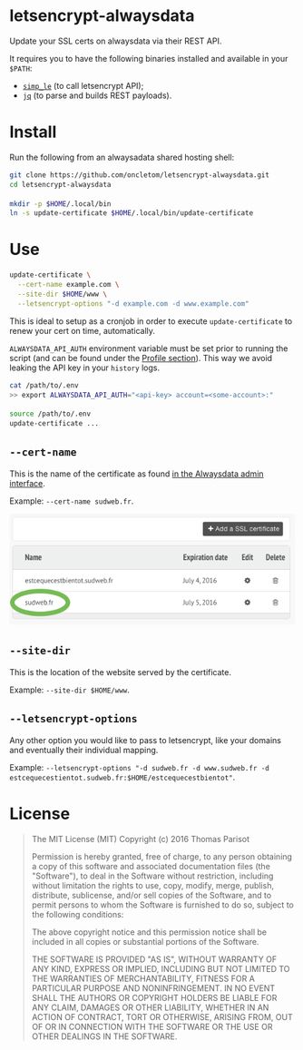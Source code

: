 # letsencrypt-alwaysdata

Update your SSL certs on alwaysdata via their REST API.

It requires you to have the following binaries installed and available in your `$PATH`:

- [`simp_le`](https://forum.alwaysdata.com/viewtopic.php?id=4631) (to call letsencrypt API);
- [`jq`](https://stedolan.github.io/jq/) (to parse and builds REST payloads).

# Install

Run the following from an alwaysadata shared hosting shell:

```bash
git clone https://github.com/oncletom/letsencrypt-alwaysdata.git
cd letsencrypt-alwaysdata

mkdir -p $HOME/.local/bin
ln -s update-certificate $HOME/.local/bin/update-certificate
```

# Use

```bash
update-certificate \
  --cert-name example.com \
  --site-dir $HOME/www \
  --letsencrypt-options "-d example.com -d www.example.com"
```

This is ideal to setup as a cronjob in order to execute `update-certificate` to renew your cert on time, automatically.

`ALWAYSDATA_API_AUTH` environment variable must be set prior to running the script (and can be found under the [Profile section](https://admin.alwaysdata.com/admin/details/)). This way we avoid leaking the API key in your `history` logs.

```bash
cat /path/to/.env
>> export ALWAYSDATA_API_AUTH="<api-key> account=<some-account>:"

source /path/to/.env
update-certificate ...
```

## `--cert-name`

This is the name of the certificate as found [in the Alwaysdata admin interface](https://admin.alwaysdata.com/ssl/).

Example: `--cert-name sudweb.fr`.

![](alwaysdata-certificate-admin.png)

## `--site-dir`

This is the location of the website served by the certificate.

Example: `--site-dir $HOME/www`.

## `--letsencrypt-options`

Any other option you would like to pass to letsencrypt, like your domains and eventually their individual mapping.

Example: `--letsencrypt-options "-d sudweb.fr -d www.sudweb.fr -d estcequecestientot.sudweb.fr:$HOME/estcequecestbientot"`.

# License 

> The MIT License (MIT)
> Copyright (c) 2016 Thomas Parisot
> 
> Permission is hereby granted, free of charge, to any person obtaining a copy of this software and associated documentation files (the "Software"), to deal in the Software without restriction, including without limitation the rights to use, copy, modify, merge, publish, distribute, sublicense, and/or sell copies of the Software, and to permit persons to whom the Software is furnished to do so, subject to the following conditions:
> 
> The above copyright notice and this permission notice shall be included in all copies or substantial portions of the Software.
> 
> THE SOFTWARE IS PROVIDED "AS IS", WITHOUT WARRANTY OF ANY KIND, EXPRESS OR IMPLIED, INCLUDING BUT NOT LIMITED TO THE WARRANTIES OF MERCHANTABILITY, FITNESS FOR A PARTICULAR PURPOSE AND NONINFRINGEMENT. IN NO EVENT SHALL THE AUTHORS OR COPYRIGHT HOLDERS BE LIABLE FOR ANY CLAIM, DAMAGES OR OTHER LIABILITY, WHETHER IN AN ACTION OF CONTRACT, TORT OR OTHERWISE, ARISING FROM, OUT OF OR IN CONNECTION WITH THE SOFTWARE OR THE USE OR OTHER DEALINGS IN THE SOFTWARE.
